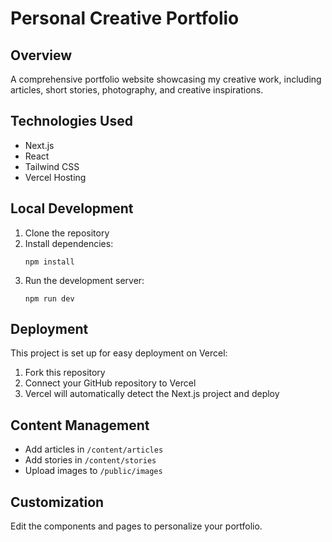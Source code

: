# Personal Creative Portfolio

## Overview
A comprehensive portfolio website showcasing my creative work, including articles, short stories, photography, and creative inspirations.

## Technologies Used
- Next.js
- React
- Tailwind CSS
- Vercel Hosting

## Local Development
1. Clone the repository
2. Install dependencies:
   ```
   npm install
   ```
3. Run the development server:
   ```
   npm run dev
   ```

## Deployment
This project is set up for easy deployment on Vercel:

1. Fork this repository
2. Connect your GitHub repository to Vercel
3. Vercel will automatically detect the Next.js project and deploy

## Content Management
- Add articles in `/content/articles`
- Add stories in `/content/stories`
- Upload images to `/public/images`

## Customization
Edit the components and pages to personalize your portfolio.

